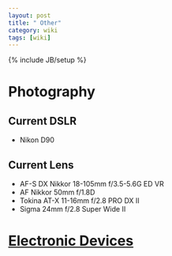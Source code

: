 ```yaml
---
layout: post
title: " Other"
category: wiki
tags: [wiki]
---
```

{% include JB/setup %}
# Photography
## Current DSLR
* Nikon D90
## Current Lens
* AF-S DX Nikkor 18-105mm f/3.5-5.6G ED VR
* AF Nikkor 50mm f/1.8D
* Tokina AT-X 11-16mm f/2.8 PRO DX II
* Sigma 24mm f/2.8 Super Wide II
# [Electronic Devices](Electronic_Devices.html)
